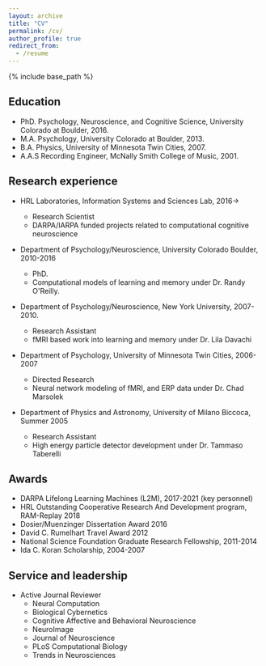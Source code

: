 ```yaml
---
layout: archive
title: "CV"
permalink: /cv/
author_profile: true
redirect_from:
  - /resume
---
```


{% include base_path %}

## Education
* PhD. Psychology, Neuroscience, and Cognitive Science, University Colorado at Boulder, 2016.
* M.A. Psychology, University Colorado at Boulder, 2013.
* B.A. Physics, University of Minnesota Twin Cities, 2007.
* A.A.S Recording Engineer, McNally Smith College of Music, 2001.

## Research experience
* HRL Laboratories, Information Systems and Sciences Lab, 2016$\rightarrow$
    * Research Scientist
	* DARPA/IARPA funded projects related to computational cognitive neuroscience

* Department of Psychology/Neuroscience, University Colorado Boulder, 2010-2016
	* PhD.
	* Computational models of learning and memory under Dr. Randy O'Reilly.

* Department of Psychology/Neuroscience, New York University, 2007-2010.
	* Research Assistant
	* fMRI based work into learning and memory under Dr. Lila Davachi

* Department of Psychology, University of Minnesota Twin Cities, 2006-2007
	* Directed Research
	* Neural network modeling of fMRI, and ERP data under Dr. Chad Marsolek

* Department of Physics and Astronomy, University of Milano Biccoca, Summer 2005
	* Research Assistant
	* High energy particle detector development under Dr. Tammaso Taberelli


## Awards
* DARPA Lifelong Learning Machines (L2M), 2017-2021 (key personnel)
* HRL Outstanding Cooperative Research And Development program, RAM-Replay 2018
* Dosier/Muenzinger Dissertation Award 2016
* David C. Rumelhart Travel Award 2012
* National Science Foundation Graduate Research Fellowship, 2011-2014
* Ida C. Koran Scholarship, 2004-2007


## Service and leadership
* Active Journal Reviewer
    * Neural Computation
    * Biological Cybernetics
    * Cognitive Affective and Behavioral Neuroscience
    * NeuroImage
    * Journal of Neuroscience
    * PLoS Computational Biology
    * Trends in Neurosciences

